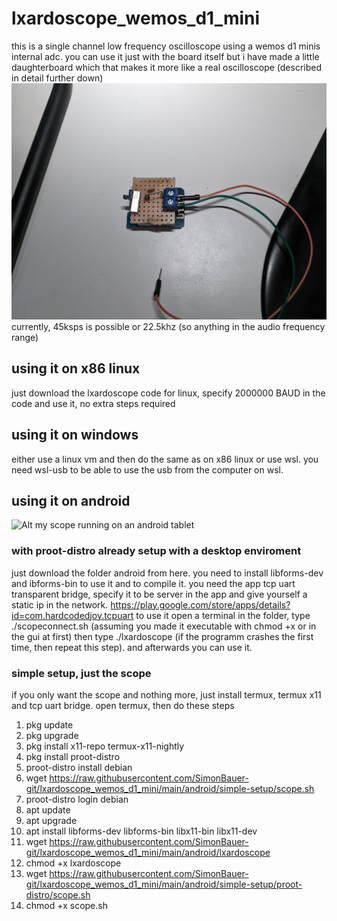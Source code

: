# lxardoscope_wemos_d1_mini
this is a single channel low frequency oscilloscope using a wemos d1 minis internal adc. you can use it just with the board itself but i have made a little daughterboard which that makes it more like a real oscilloscope (described in detail further down)
![Alt the little daughterboard on the wemos board](https://raw.githubusercontent.com/SimonBauer-git/lxardoscope_wemos_d1_mini/main/schematic/image_1.jpg)
currently, 45ksps is possible or 22.5khz (so anything in the audio frequency range)
## using it on x86 linux
just download the lxardoscope code for linux, specify 2000000 BAUD in the code and use it, no extra steps required
## using it on windows
either use a linux vm and then do the same as on x86 linux or use wsl. you need wsl-usb to be able to use the usb from the computer on wsl.
## using it on android
![Alt my scope running on an android tablet](https://raw.githubusercontent.com/SimonBauer-git/lxardoscope_wemos_d1_mini/main/PXL_20240212_120237860.MV.jpg)
### with proot-distro already setup with a desktop enviroment
just download the folder android from here. you need to install libforms-dev and ibforms-bin to use it and to compile it. you need the app tcp uart transparent bridge, specify it to be server in the app and give yourself a static ip in the network. https://play.google.com/store/apps/details?id=com.hardcodedjoy.tcpuart
to use it open a terminal in the folder, type ./scopeconnect.sh (assuming you made it executable with chmod +x or in the gui at first) then type ./lxardoscope (if the programm crashes the first time, then repeat this step). and afterwards you can use it.
### simple setup, just the scope
if you only want the scope and nothing more, just install termux, termux x11 and tcp uart bridge. open termux, then do these steps

1. pkg update
2. pkg upgrade
3. pkg install x11-repo termux-x11-nightly
4. pkg install proot-distro
5. proot-distro install debian
6. wget https://raw.githubusercontent.com/SimonBauer-git/lxardoscope_wemos_d1_mini/main/android/simple-setup/scope.sh
7. proot-distro login debian
8. apt update
9. apt upgrade
10. apt install libforms-dev libforms-bin libx11-bin libx11-dev
11. wget https://raw.githubusercontent.com/SimonBauer-git/lxardoscope_wemos_d1_mini/main/android/lxardoscope 
12. chmod +x lxardoscope
13. wget https://raw.githubusercontent.com/SimonBauer-git/lxardoscope_wemos_d1_mini/main/android/simple-setup/proot-distro/scope.sh
14. chmod +x scope.sh

